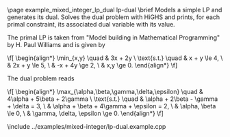 \page example_mixed_integer_lp_dual lp-dual
\brief Models a simple LP and generates its dual. Solves the dual problem with HiGHS and prints, for each primal constraint, 
    its associated dual variable with its value.

The primal LP is taken from "Model building in Mathematical Programming" by H. Paul Williams and is
given by

\f[
    \begin{align*}
    \min_{x,y} \quad & 3x + 2y \\
    \text{s.t.} \quad & x + y \le 4, \\
    & 2x + y \le 5, \\
    & -x + 4y \ge 2, \\
    & x,y \ge 0.
    \end{align*}
\f]

The dual problem reads 

\f[
    \begin{align*}
    \max_{\alpha,\beta,\gamma,\delta,\epsilon} \quad & 4\alpha + 5\beta + 2\gamma \\
    \text{s.t.} \quad & \alpha + 2\beta - \gamma + \delta = 3, \\
    & \alpha + \beta + 4\gamma + \epsilon = 2, \\
    & \alpha, \beta \le 0, \\
    & \gamma, \delta, \epsilon \ge 0.
    \end{align*}
\f]

\include ../examples/mixed-integer/lp-dual.example.cpp
